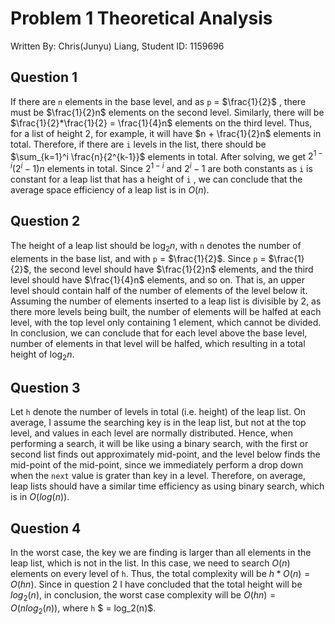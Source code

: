 # Problem 1 Theoretical Analysis

Written By: Chris(Junyu) Liang, Student ID: 1159696

## Question 1

If there are `n` elements in the base level, and as `p` =  $\frac{1}{2}$ , there must be $\frac{1}{2}n$ elements on the second level. Similarly, there will be $\frac{1}{2}*\frac{1}{2} = \frac{1}{4}n$ elements on the third level. Thus, for a list of height 2, for example, it will have $n + \frac{1}{2}n$ elements in total. Therefore, if there are `i` levels in the list, there should be $\sum_{k=1}^i \frac{n}{2^{k-1}}$ elements in total. After solving, we get $2^{1-i}(2^i-1)n$ elements in total. Since $2^{1-i}$ and $2^i-1$ are both constants as `i` is constant for a leap list that has a height of `i` , we can conclude that the average space efficiency of a leap list is in $O(n)$. 

## Question 2

 The height of a leap list should be $\log_2n$, with `n` denotes the number of elements in the base list, and with `p` = $\frac{1}{2}$. Since `p` = $\frac{1}{2}$, the second level should have $\frac{1}{2}n$ elements, and the third level should have $\frac{1}{4}n$ elements, and so on. That is, an upper level should contain half of the number of elements of the level below it. Assuming the number of elements inserted to a leap list is divisible by 2, as there more levels being built, the number of elements will be halfed at each level, with the top level only containing 1 element, which cannot be divided. In conclusion, we can conclude that for each level above the base level, number of elements in that level will be halfed, which resulting in a total height of $\log_2n$. 

## Question 3

Let `h` denote the number of levels in total (i.e. height) of the leap list. On average, I assume the searching key is in the leap list, but not at the top level, and values in each level are normally distributed. Hence, when performing a search, it will be like using a binary search, with the first or second list finds out approximately mid-point, and the level below finds the mid-point of the mid-point, since we immediately perform a drop down when the `next` value is grater than key in a level. Therefore, on average, leap lists should have a similar time efficiency as using binary search, which is in $O(log(n))$. 

## Question 4

In the worst case, the key we are finding is larger than all elements in the leap list, which is not in the list. In this case, we need to search $O(n)$ elements on every level of `h`. Thus, the total complexity will be $h*O(n) = O(hn)$. Since in question 2 I have concluded that the total height will be $log_2(n)$, in conclusion, the worst case complexity will be $O(hn) = O(nlog_2(n))$, where `h` $ = log_2(n)$.
